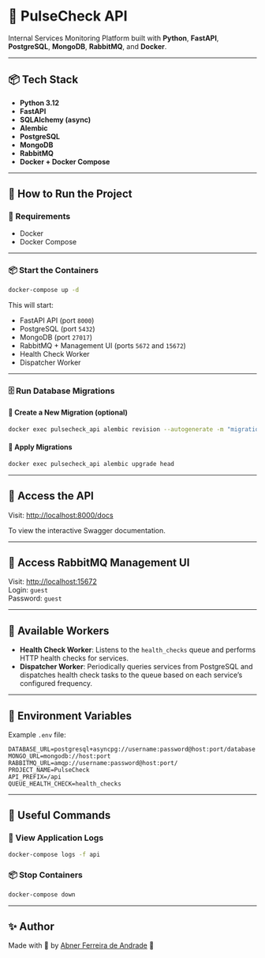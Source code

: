 # 🚀 PulseCheck API

Internal Services Monitoring Platform built with **Python**, **FastAPI**, **PostgreSQL**, **MongoDB**, **RabbitMQ**, and **Docker**.

---

## 📦 Tech Stack

- **Python 3.12**
- **FastAPI**
- **SQLAlchemy (async)**
- **Alembic**
- **PostgreSQL**
- **MongoDB**
- **RabbitMQ**
- **Docker + Docker Compose**

---

## 📖 How to Run the Project

### 🔧 Requirements

- Docker
- Docker Compose

---

### 📦 Start the Containers

```bash
docker-compose up -d
```

This will start:

- FastAPI API (port `8000`)
- PostgreSQL (port `5432`)
- MongoDB (port `27017`)
- RabbitMQ + Management UI (ports `5672` and `15672`)
- Health Check Worker
- Dispatcher Worker

---

### 🗄️ Run Database Migrations

#### 📌 Create a New Migration (optional)

```bash
docker exec pulsecheck_api alembic revision --autogenerate -m "migration description"
```

#### 📌 Apply Migrations

```bash
docker exec pulsecheck_api alembic upgrade head
```

---

## 🚀 Access the API

Visit: [http://localhost:8000/docs](http://localhost:8000/docs)

To view the interactive Swagger documentation.

---

## 🐰 Access RabbitMQ Management UI

Visit: [http://localhost:15672](http://localhost:15672)  
Login: `guest`  
Password: `guest`

---

## 📖 Available Workers

- **Health Check Worker**: Listens to the `health_checks` queue and performs HTTP health checks for services.
- **Dispatcher Worker**: Periodically queries services from PostgreSQL and dispatches health check tasks to the queue based on each service’s configured frequency.

---

## 📝 Environment Variables

Example `.env` file:

```env
DATABASE_URL=postgresql+asyncpg://username:password@host:port/database
MONGO_URL=mongodb://host:port
RABBITMQ_URL=amqp://username:password@host:port/
PROJECT_NAME=PulseCheck
API_PREFIX=/api
QUEUE_HEALTH_CHECK=health_checks
```

---

## 📌 Useful Commands

### 📄 View Application Logs

```bash
docker-compose logs -f api
```

### 📦 Stop Containers

```bash
docker-compose down
```

---

## ✨ Author

Made with 💙 by [Abner Ferreira de Andrade](https://github.com/abnerfandrade) 🚀

